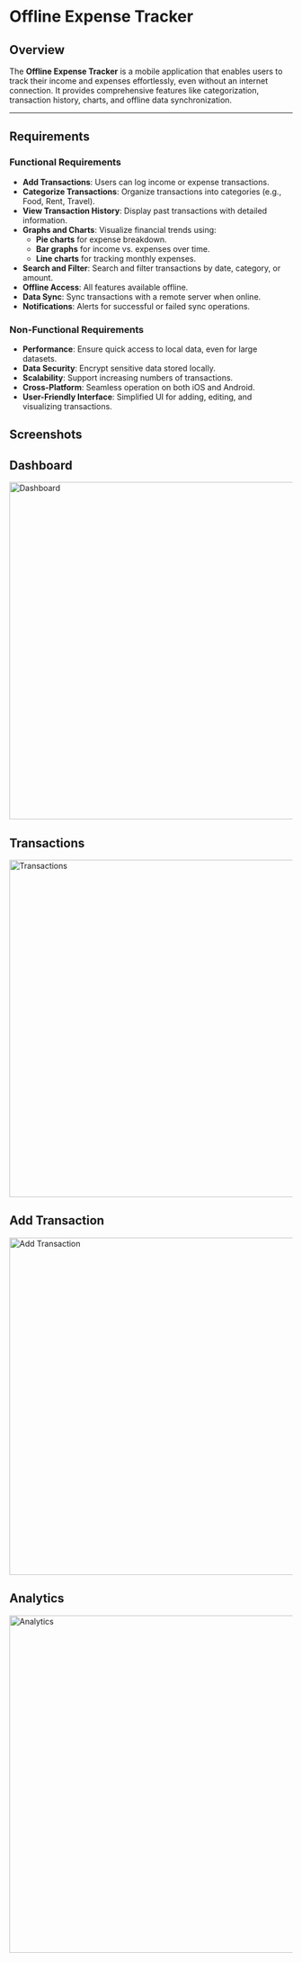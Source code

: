 # Offline Expense Tracker

## Overview

The **Offline Expense Tracker** is a mobile application that enables users to track their income and expenses effortlessly, even without an internet connection. It provides comprehensive features like categorization, transaction history, charts, and offline data synchronization.

---

## Requirements

### Functional Requirements

- **Add Transactions**: Users can log income or expense transactions.
- **Categorize Transactions**: Organize transactions into categories (e.g., Food, Rent, Travel).
- **View Transaction History**: Display past transactions with detailed information.
- **Graphs and Charts**: Visualize financial trends using:
  - **Pie charts** for expense breakdown.
  - **Bar graphs** for income vs. expenses over time.
  - **Line charts** for tracking monthly expenses.
- **Search and Filter**: Search and filter transactions by date, category, or amount.
- **Offline Access**: All features available offline.
- **Data Sync**: Sync transactions with a remote server when online.
- **Notifications**: Alerts for successful or failed sync operations.

### Non-Functional Requirements

- **Performance**: Ensure quick access to local data, even for large datasets.
- **Data Security**: Encrypt sensitive data stored locally.
- **Scalability**: Support increasing numbers of transactions.
- **Cross-Platform**: Seamless operation on both iOS and Android.
- **User-Friendly Interface**: Simplified UI for adding, editing, and visualizing transactions.

## Screenshots

## Dashboard

<img src="assets/images/dashboard.png" alt="Dashboard" width="600" />

## Transactions

<img src="assets/images/transactions.png" alt="Transactions" width="600" />

## Add Transaction

<img src="assets/images/add_transaction.png" alt="Add Transaction" width="600" />

## Analytics

<img src="assets/images/analytics.png" alt="Analytics" width="600" />
